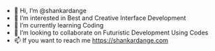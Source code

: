 - 👋 Hi, I’m @shankardange
- 👀 I’m interested in Best and Creative Interface Development
- 🌱 I’m currently learning Coding
- 💞️ I’m looking to collaborate on Futuristic Development Using Codes
- 📫 If you want to reach me https://shankardange.com

<!---
shankardange/shankardange is a ✨ special ✨ repository because its `README.md` (this file) appears on your GitHub profile.
You can click the Preview link to take a look at your changes.
--->
